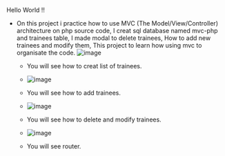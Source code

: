 Hello World !!

- On this project i practice how to use MVC (The Model/View/Controller) architecture on php source code, I creat sql database named mvc-php and trainees table, I made modal to delete trainees, How to add new trainees and modify them, This project to learn how using mvc to organisate the code.
![image](https://github.com/user-attachments/assets/1355bd9b-3055-477b-ac71-6518c09dbd5b)

  - You will see how to creat list of trainees.
  - ![image](https://github.com/user-attachments/assets/0443d998-78f9-48f8-9a11-f8907b211391)

  - You will see how to add trainees.
  - ![image](https://github.com/user-attachments/assets/d360e906-987c-4063-9278-a18c3ff872d9)

  - You will see how to delete and modify trainees.
  - ![image](https://github.com/user-attachments/assets/0939f539-4f13-4062-8435-538e44e97284)

  - You will see router.



